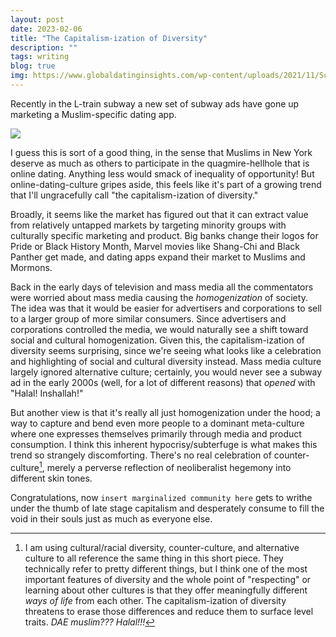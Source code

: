 ```yaml
---
layout: post
date: 2023-02-06
title: "The Capitalism-ization of Diversity"
description: ""
tags: writing
blog: true
img: https://www.globaldatinginsights.com/wp-content/uploads/2021/11/Screen-Shot-2021-11-18-at-11.49.48.png
---
```


Recently in the L-train subway a new set of subway ads have gone up marketing a Muslim-specific dating app.

![](https://www.globaldatinginsights.com/wp-content/uploads/2021/11/Screen-Shot-2021-11-18-at-11.49.48.png)

I guess this is sort of a good thing, in the sense that Muslims in New York deserve as much as others to participate in the quagmire-hellhole that is online dating. Anything less would smack of inequality of opportunity! But online-dating-culture gripes aside, this feels like it's part of a growing trend that I'll ungracefully call "the capitalism-ization of diversity."

Broadly, it seems like the market has figured out that it can extract value from relatively untapped markets by targeting minority groups with culturally specific marketing and product. Big banks change their logos for Pride or Black History Month, Marvel movies like Shang-Chi and Black Panther get made, and dating apps expand their market to Muslims and Mormons.

Back in the early days of television and mass media all the commentators were worried about mass media causing the _homogenization_ of society. The idea was that it would be easier for advertisers and corporations to sell to a larger group of more similar consumers. Since advertisers and corporations controlled the media, we would naturally see a shift toward social and cultural homogenization. Given this, the capitalism-ization of diversity seems surprising, since we're seeing what looks like a celebration and highlighting of social and cultural diversity instead. Mass media culture largely ignored alternative culture; certainly, you would never see a subway ad in the early 2000s (well, for a lot of different reasons) that _opened_ with "Halal! Inshallah!"

But another view is that it's really all just homogenization under the hood; a way to capture and bend even more people to a dominant meta-culture where one expresses themselves primarily through media and product consumption. I think this inherent hypocrisy/subterfuge is what makes this trend so strangely discomforting. There's no real celebration of counter-culture[^1], merely a perverse reflection of neoliberalist hegemony into different skin tones.

Congratulations, now `insert marginalized community here` gets to writhe under the thumb of late stage capitalism and desperately consume to fill the void in their souls just as much as everyone else.

[^1]: I am using cultural/racial diversity, counter-culture, and alternative culture to all reference the same thing in this short piece. They technically refer to pretty different things, but I think one of the most important features of diversity and the whole point of "respecting" or learning about other cultures is that they offer meaningfully different _ways of life_ from each other. The capitalism-ization of diversity threatens to erase those differences and reduce them to surface level traits. _DAE muslim??? Halal!!!_
